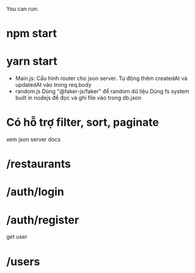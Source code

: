 You can run:

# npm start

# yarn start

- Main.js:
  Cấu hình router cho json server.
  Tự động thêm createdAt và updatedAt vào trong req.body
- random.js
  Dùng "@faker-js/faker" để random dữ liệu
  Dùng fs system built in nodejs để đọc và ghi file vào trong db.json

# Có hỗ trợ filter, sort, paginate

xem json server docs

# /restaurants

# /auth/login

# /auth/register

get user

# /users
